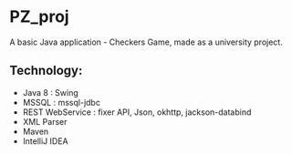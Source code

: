 # PZ_proj
A basic Java application - Checkers Game, made as a university project.


## Technology: 
* Java 8 : Swing
* MSSQL : mssql-jdbc
* REST WebService : fixer API, Json, okhttp, jackson-databind
* XML Parser
* Maven
* IntelliJ IDEA
